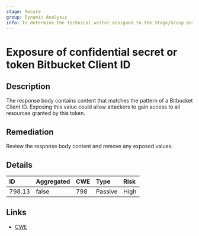 ```yaml
---
stage: Secure
group: Dynamic Analysis
info: To determine the technical writer assigned to the Stage/Group associated with this page, see https://about.gitlab.com/handbook/product/ux/technical-writing/#assignments
---
```


# Exposure of confidential secret or token Bitbucket Client ID

## Description

The response body contains content that matches the pattern of a Bitbucket Client ID.
Exposing this value could allow attackers to gain access to all resources granted by this token.

## Remediation

Review the response body content and remove any exposed values.

## Details

| ID | Aggregated | CWE | Type | Risk |
|:---|:--------|:--------|:--------|:--------|
| 798.13 | false | 798 | Passive | High |

## Links

- [CWE](https://cwe.mitre.org/data/definitions/798.html)

